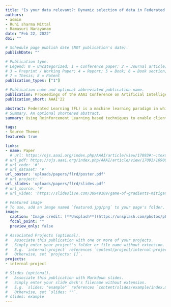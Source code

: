 ```yaml
---
title: "Is your data relevant?: Dynamic selection of data in Federated Learning."
authors:
- admin
- Ruhi sharma Mittal
- Ramasuri Narayanam
date: "Feb 22, 2022"
doi: ""

# Schedule page publish date (NOT publication's date).
publishDate: ""

# Publication type.
# Legend: 0 = Uncategorized; 1 = Conference paper; 2 = Journal article;
# 3 = Preprint / Working Paper; 4 = Report; 5 = Book; 6 = Book section;
# 7 = Thesis; 8 = Patent
publication_types: ["1"]

# Publication name and optional abbreviated publication name.
publication: Proceedings of the AAAI Conference on Artificial Intelligence
publication_short: AAAI'22

abstract: Federated Learning (FL) is a machine learning paradigm in which multiple clients participate to collectively learn a global machine learning model at the central server. It is plausible that not all the data owned by each client is relevant to the server's learning objective. The updates incorporated from irrelevant data could be detrimental to the global model. The task of selecting relevant data is explored in traditional machine learning settings where the assumption is that all the data is available in one place. In FL settings, the data is distributed across multiple clients and the server can't introspect it. This precludes the application of traditional solutions to selecting relevant data here. In this paper, we propose an approach called Federated Learning with Relevant Data (FLRD), that facilitates clients to derive updates using relevant data. Each client learns a model called Relevant Data Selector (RDS) that is private to itself to do the selection. This in turn helps in building an effective global model. We perform experiments with multiple real-world datasets to demonstrate the efficacy of our solution. The results show (a) the capability of FLRD to identify relevant data samples at each client locally and (b) the superiority of the global model learned by FLRD over other baseline algorithms.
# Summary. An optional shortened abstract.
summary: Using Reinforcement Learning based techniques to enable clients in Federated Learning derive updates only from relevant data.

tags:
- Source Themes
featured: true

links:
- name: Paper
  # url: https://ojs.aaai.org/index.php/AAAI/article/view/17093#:~:text=In%20this%20setup%2C%20each%20client's,other%20clients%20or%20the%20server.&text=Using%20this%20game%2C%20we%20compute,relevant%20clients%20with%20high%20probability.
# url_pdf: https://ojs.aaai.org/index.php/AAAI/article/view/17093/16900
# url_code: '#'
# url_dataset: '#'
url_poster: 'uploads/papers/flrd/poster.pdf'
# url_project: ''
url_slides: 'uploads/papers/flrd/slides.pdf'
# url_source: '#'
# url_video: 'https://slideslive.com/38949109/game-of-gradients-mitigating-irrelevant-clients-in-federated-learning'

# Featured image
# To use, add an image named `featured.jpg/png` to your page's folder. 
image:
  caption: 'Image credit: [**Unsplash**](https://unsplash.com/photos/pLCdAaMFLTE)'
  focal_point: ""
  preview_only: false

# Associated Projects (optional).
#   Associate this publication with one or more of your projects.
#   Simply enter your project's folder or file name without extension.
#   E.g. `internal-project` references `content/project/internal-project/index.md`.
#   Otherwise, set `projects: []`.
projects:
- internal-project

# Slides (optional).
#   Associate this publication with Markdown slides.
#   Simply enter your slide deck's filename without extension.
#   E.g. `slides: "example"` references `content/slides/example/index.md`.
#   Otherwise, set `slides: ""`.
# slides: example
---
```

